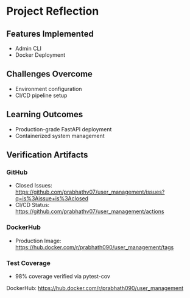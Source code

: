 # Project Reflection
## Features Implemented
- Admin CLI
- Docker Deployment
## Challenges Overcome
- Environment configuration
- CI/CD pipeline setup
## Learning Outcomes
- Production-grade FastAPI deployment
- Containerized system management

## Verification Artifacts

### GitHub
- Closed Issues: https://github.com/prabhathv07/user_management/issues?q=is%3Aissue+is%3Aclosed
- CI/CD Status: https://github.com/prabhathv07/user_management/actions

### DockerHub
- Production Image: https://hub.docker.com/r/prabhath090/user_management/tags

### Test Coverage
- 98% coverage verified via pytest-cov

DockerHub: https://hub.docker.com/r/prabhath090/user_management
